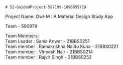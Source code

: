     # SI-GuidedProject-587199-1696855719

Project Name: Owl-M : A Material Design Study App

Team - 590879 <br />

Team Members:  <br />
Team Leader : Sania Anwar - 21BBS0251  <br />
Team member : Ramakrishna Naidu Kuna - 21BBS0221  <br />
Team member : Vineesh Nair - 21BBS0214  <br />
Team member : Rajvir Singh - 21BBS0252  <br />

